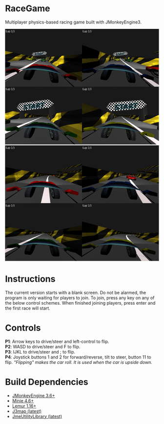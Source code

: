 # RaceGame
Multiplayer physics-based racing game built with JMonkeyEngine3.

![starting](https://github.com/codex128/RaceGame/blob/master/assets/Textures/race_start.png)
![racing](https://github.com/codex128/RaceGame/blob/master/assets/Textures/racing.png)

# Instructions
The current version starts with a blank screen. Do not be alarmed, the program
is only waiting for players to join. To join, press any key on any of the below
control schemes. When finished joining players, press enter and the first race will start.

# Controls
**P1**: Arrow keys to drive/steer and left-control to flip.<br>
**P2**: WASD to drive/steer and F to flip.<br>
**P3**: IJKL to drive/steer and ; to flip.<br>
**P4**: Joystick buttons 1 and 2 for forward/reverse, tilt to steer, button 11 to flip.
*"Flipping" makes the car roll. It is used when the car is upside down.*

# Build Dependencies
* [JMonkeyEngine 3.6+](https://github.com/jMonkeyEngine/jmonkeyengine)
* [Minie 4.6+](https://github.com/stephengold/Minie)
* [Lemur 1.16+](https://github.com/jMonkeyEngine-Contributions/Lemur)
* [J3map (latest)](https://github.com/codex128/J3map)
* [JmeUtilityLibrary (latest)](https://github.com/codex128/JmeUtilityLibrary)
